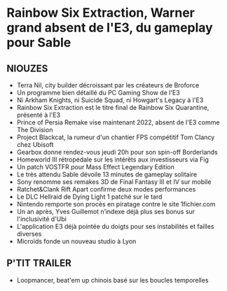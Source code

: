 # Rainbow Six Extraction, Warner grand absent de l'E3, du gameplay pour Sable

## NIOUZES

- Terra Nil, city builder décroissant par les créateurs de Broforce
- Un programme bien détaillé du PC Gaming Show de l'E3
- Ni Arkham Knights, ni Suicide Squad, ni Howgart's Legacy à l'E3
- Rainbow Six Extraction est le titre final de Rainbow Six Quarantine, présenté à l'E3
- Prince of Persia Remake vise maintenant 2022, absent de l'E3 comme The Division
- Project Blackcat, la rumeur d'un chantier FPS compétitif Tom Clancy chez Ubisoft
- Gearbox donne rendez-vous jeudi 20h pour son spin-off Borderlands 
- Homeworld III rétropédale sur les intérêts aux investisseurs via Fig
- Un patch VOSTFR pour Mass Effect Legendary Edition
- Le très attendu Sable dévoile 13 minutes de gameplay solitaire
- Sony renomme ses remakes 3D de Final Fantasy III et IV sur mobile
- Ratchet&Clank Rift Apart confirme deux modes performances 
- Le DLC Hellraid de Dying Light 1 patché sur le tard
- Nintendo remporte son procès en piratage contre le site 1fichier.com
- Un an après, Yves Guillemot n’indexe déjà plus ses bonus sur l'inclusivité d'Ubi
- L'application E3 déjà pointée du doigts pour ses instabilités et failles diverses
- Microïds fonde un nouveau studio à Lyon

## P'TIT TRAILER

- Loopmancer, beat'em up chinois basé sur les boucles temporelles
